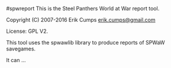 #spwreport
This is the Steel Panthers World at War report tool.

Copyright (C) 2007-2016 Erik Cumps <erik.cumps@gmail.com>

License: GPL V2.

This tool uses the spwawlib library to produce reports of SPWaW savegames.

It can ...

